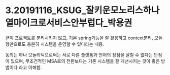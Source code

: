 # 3.20191116_KSUG_잘키운모노리스하나열마이크로서비스안부럽다_박용권

귿이 프로젝트를 분리시키지 않고, 기본 spring기능을 잘 활용하고 context분리, 모듈형만으로도 충분히 시스템을 운영할 수 있다라는 내용.

동의는 하나 모놀리틱으로써는 서로 다른 플랫폼과 언어의 장점을 살릴 수 없다는 단점이 있으며, 무조건적인 MSA로의 전환보다는 기존 시스템을 잘 개선시키는 것이 좋은 방법이다 라고 이해함.
